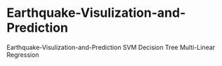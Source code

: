 # Earthquake-Visulization-and-Prediction
Earthquake-Visulization-and-Prediction
SVM
Decision Tree
Multi-Linear Regression
